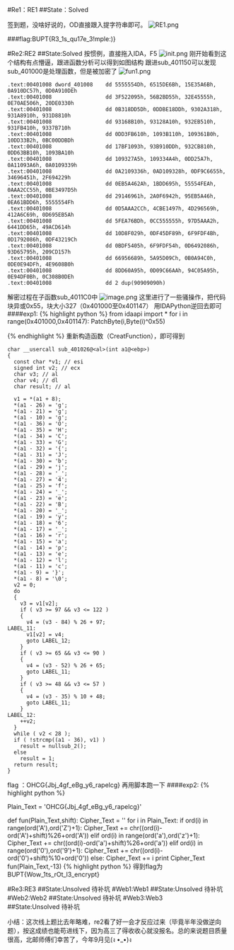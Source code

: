 #Re1：RE1 
##State：Solved 

签到题，没啥好说的，OD直接跟入提字符串即可。
![RE1.png](https://upload-images.jianshu.io/upload_images/16194151-6a9a6e5257d1e434.png?imageMogr2/auto-orient/strip%7CimageView2/2/w/1240)

###flag:BUPT{R3_1s_qu17e_3!mple:)} 

#Re2:RE2 
##State:Solved 
按惯例，直接拖入IDA，F5
![init.png](https://upload-images.jianshu.io/upload_images/16194151-d49ab6520e99758e.png?imageMogr2/auto-orient/strip%7CimageView2/2/w/1240)
刚开始看到这个结构有点懵逼，跟进函数分析可以得到如图结构 
跟进sub_401150可以发现sub_401000是处理函数，但是被加密了
![fun1.png](https://upload-images.jianshu.io/upload_images/16194151-2d8cd3d38e4ba29e.png?imageMogr2/auto-orient/strip%7CimageView2/2/w/1240)
```
.text:00401008 dword_401008    dd 5555554Dh, 6515DE6Bh, 15E35A6Bh, 0A910DC57h, 0D0A910DEh
.text:00401008                 dd 3F522095h, 56B2BD55h, 32E45555h, 0E70AE506h, 20DE0330h
.text:00401008                 dd 0B318DD5Dh, 0DDBE18DDh, 9302A318h, 931A8910h, 931D8810h
.text:00401008                 dd 93168B10h, 93128A10h, 932EB510h, 931FB410h, 9337B710h
.text:00401008                 dd 0DD3FB610h, 1093B110h, 109361B0h, 10DD33B2h, 0BC00DDBDh
.text:00401008                 dd 17BF1093h, 93B910DDh, 932CB810h, 0DD63BB10h, 1093BA10h
.text:00401008                 dd 109327A5h, 109334A4h, 0DD25A7h, 0A11093A6h, 0A0109339h
.text:00401008                 dd 0A2109336h, 0AD109328h, 0DF9C6655h, 34696451h, 2F694229h
.text:00401008                 dd 0EB5A462Ah, 1BDD695h, 55554FEAh, 0AAA2CC55h, 0BE3497D5h
.text:00401008                 dd 29146961h, 2A0F6942h, 95EB5A46h, 0EA61BDD6h, 5555554Fh
.text:00401008                 dd 0D5AAA2CCh, 4CBE1497h, 4D296569h, 412A6C69h, 0D695EB5Ah
.text:00401008                 dd 5FEA76BDh, 0CC555555h, 97D5AAA2h, 6441DD65h, 49ACD614h
.text:00401008                 dd 10D8F029h, 0DF45DF89h, 6F9FDF4Bh, 0D1792086h, 0DF43219Ch
.text:00401008                 dd 0BDF5405h, 6F9FDF54h, 0D6492086h, 93D65795h, 209CD157h
.text:00401008                 dd 66956689h, 5A95D09Ch, 0B0A94C0h, 0DE0E94DFh, 4E9608B0h
.text:00401008                 dd 8DD60A95h, 0D09C66AAh, 94C05A95h, 0E94DF0Bh, 0C308B0DEh
.text:00401008                 dd 2 dup(90909090h)
```
解密过程在子函数sub_4011C0中
![image.png](https://upload-images.jianshu.io/upload_images/16194151-fca0269c035e7216.png?imageMogr2/auto-orient/strip%7CimageView2/2/w/1240)
这里进行了一些骚操作，把代码块异或0x55，块大小327（0x401000至0x401147） 
用IDAPython逆回去即可
####exp1:
{% highlight python %}
from idaapi import *
for i in range(0x401000,0x401147):
    PatchByte(i,Byte(i)^0x55)

{% endhighlight %}
重新构造函数（CreatFunction），即可得到
```
char __usercall sub_401026@<al>(int a1@<ebp>)
{
  const char *v1; // esi
  signed int v2; // ecx
  char v3; // al
  char v4; // dl
  char result; // al

  v1 = *(a1 + 8);
  *(a1 - 26) = 'g';
  *(a1 - 21) = 'g';
  *(a1 - 10) = 'g';
  *(a1 - 36) = 'O';
  *(a1 - 35) = 'H';
  *(a1 - 34) = 'C';
  *(a1 - 33) = 'G';
  *(a1 - 32) = '{';
  *(a1 - 31) = 'J';
  *(a1 - 30) = 'b';
  *(a1 - 29) = 'j';
  *(a1 - 28) = '_';
  *(a1 - 27) = '4';
  *(a1 - 25) = 'f';
  *(a1 - 24) = '_';
  *(a1 - 23) = 'e';
  *(a1 - 22) = 'B';
  *(a1 - 20) = '_';
  *(a1 - 19) = 'y';
  *(a1 - 18) = '6';
  *(a1 - 17) = '_';
  *(a1 - 16) = 'r';
  *(a1 - 15) = 'a';
  *(a1 - 14) = 'p';
  *(a1 - 13) = 'e';
  *(a1 - 12) = 'l';
  *(a1 - 11) = 'c';
  *(a1 - 9) = '}';
  *(a1 - 8) = '\0';
  v2 = 0;
  do
  {
    v3 = v1[v2];
    if ( v3 >= 97 && v3 <= 122 )
    {
      v4 = (v3 - 84) % 26 + 97;
LABEL_11:
      v1[v2] = v4;
      goto LABEL_12;
    }
    if ( v3 >= 65 && v3 <= 90 )
    {
      v4 = (v3 - 52) % 26 + 65;
      goto LABEL_11;
    }
    if ( v3 >= 48 && v3 <= 57 )
    {
      v4 = (v3 - 35) % 10 + 48;
      goto LABEL_11;
    }
LABEL_12:
    ++v2;
  }
  while ( v2 < 28 );
  if ( !strcmp((a1 - 36), v1) )
    result = nullsub_2();
  else
    result = 1;
  return result;
}
```
flag ：OHCG{Jbj_4gf_eBg_y6_rapelcg}
再用脚本跑一下
####exp2:
{% highlight python %}

Plain_Text = 'OHCG{Jbj_4gf_eBg_y6_rapelcg}'

def fun(Plain_Text,shift):
    Cipher_Text = ''
    for i in Plain_Text:
        if ord(i) in range(ord('A'),ord('Z')+1):
          Cipher_Text += chr((ord(i)-ord('A')+shift)%26+ord('A'))
        elif ord(i) in range(ord('a'),ord('z')+1):
          Cipher_Text += chr((ord(i)-ord('a')+shift)%26+ord('a'))
        elif ord(i) in range(ord('0'),ord('9')+1):
          Cipher_Text += chr((ord(i)-ord('0')+shift)%10+ord('0'))
        else:
          Cipher_Text += i
    print Cipher_Text
fun(Plain_Text,-13)
{% highlight python %}
得到flag为BUPT{Wow_1ts_rOt_l3_encrypt}

#Re3:RE3 
##State:Unsolved 
待补坑 
#Web1:Web1 
##State:Unsolved 
待补坑 
#Web2:Web2 
##State:Unsolved 
待补坑 
#Web3:Web3  
##State:Unsolved 
待补坑 

小结：这次线上题比去年略难，re2看了好一会才反应过来（毕竟半年没做逆向题），按这成绩也能苟进线下，因为高三了得收收心就没报名。总的来说题目质量很高，北邮师傅们幸苦了，今年9月见(ง •_•)ง